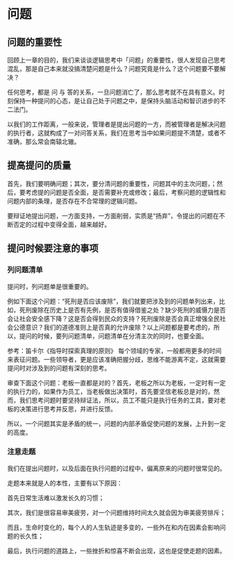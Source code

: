 # 问题

## 问题的重要性

回顾上一章的目的，我们来谈谈逻辑思考中「问题」的重要性，很人发现自己思考混乱，那是自己本来就没搞清楚问题是什么？问题究竟是什么？这个问题要不要解决？

任何思考，都是 问 与 答的关系，一旦问题消亡了，那么思考就不在具有意义。时刻保持一种提问的心态，是让自己处于问题之中，是保持头脑活动和智识进步的不二法门。

以我们的工作距离，一般来说，管理者是提出问题的一方，而被管理者是解决问题的执行者，这就构成了一对问答关系，我们在思考当中如果问题提不清楚，或者不准确，那么常会南辕北辙。

## 提高提问的质量

首先，我们要明确问题；其次，要分清问题的重要性，问题其中的主次问题，；然后，要考虑提的问题是否全面，是否需要补充或修改；最后，考察问题的逻辑性和问题内部的条理，是否存在不合常理的逻辑问题。

要辩证地提出问题，一方面支持，一方面削弱，实质是“扬弃”，令提出的问题在不断否定的过程中变得全面，越来越好。

## 提问时候要注意的事项

### 列问题清单

提问时，列问题单是很重要的。

例如下面这个问题：“死刑是否应该废除”，我们就要把涉及到的问题单列出来，比如，死刑废除在历史上是否有先例，是否有值得借鉴之处？缺少死刑的威慑力是否会让社会安全感下降？这是否会得到民众的支持？死刑废除是否会真正增强全民社会公德意识？我们的道德准则上是否真的允许废除？以上问题都是要考虑的，所以，提问的时候，要列问题清单，问题清单在分清主次的同时，也要全面。

参考：笛卡尔《指导时探索真理的原则》
每个领域的专家，一般都用更多的时间来表征问题。一些领导者，更是应该准确把握分歧，思维不能游离不定，这就需要提问时对涉及到的问题有深刻的思考。

审查下面这个问题：老板一直都是对的？首先，老板之所以为老板，一定时有一定的执行力的，如果作为员工，当老板做出决策时，首先要坚信老板总是对的，然而，我们思考问题时要坚持辩证法，所以，员工不能只是执行任务的工具，要对老板的决策进行思考并反思，并进行反馈。

所以，一个问题其实是矛盾的统一，问题的内部矛盾促使问题的发展，上升到一定的高度。

### 注意走题

我们在提出问题时，以及后面在执行问题的过程中，偏离原来的问题时很常见的。

走题本来就是人的本性，主要有以下原因：

首先日常生活难以激发长久的习惯；

其次，我们是很容易审美疲劳，对一个问题维持时间太久就会因为审美疲劳排斥；

而且，生命时变化的，每个人的人生轨迹是多变的，一些外在和内在因素会影响问题的长久性；

最后，执行问题的道路上，一些挫折和惊喜不断会出现，这也是促使走题的因素。


